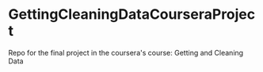 # GettingCleaningDataCourseraProject
Repo for the final project in the coursera's course: Getting and Cleaning Data
